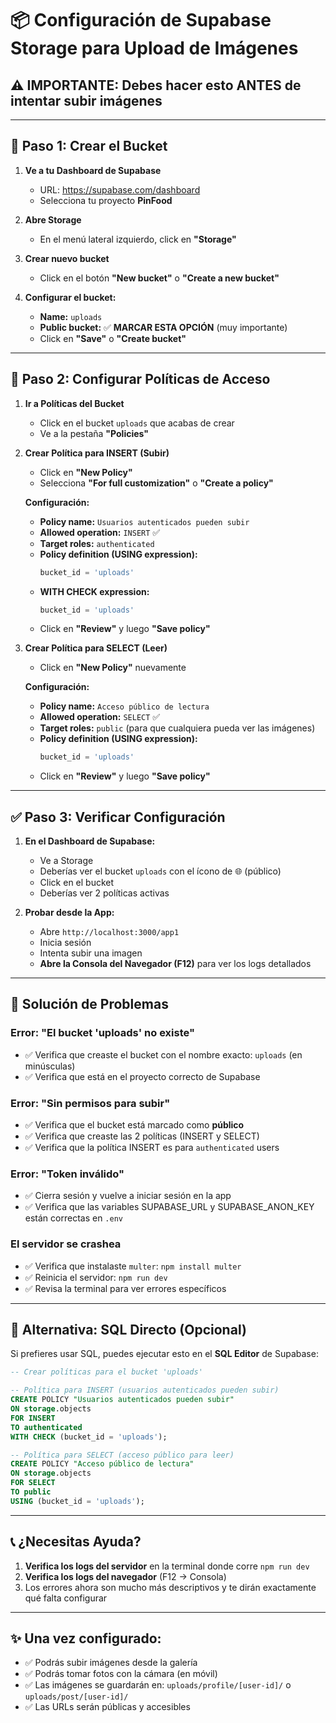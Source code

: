 # 📦 Configuración de Supabase Storage para Upload de Imágenes

## ⚠️ IMPORTANTE: Debes hacer esto ANTES de intentar subir imágenes

---

## 🔧 Paso 1: Crear el Bucket

1. **Ve a tu Dashboard de Supabase**
   - URL: https://supabase.com/dashboard
   - Selecciona tu proyecto **PinFood**

2. **Abre Storage**
   - En el menú lateral izquierdo, click en **"Storage"**

3. **Crear nuevo bucket**
   - Click en el botón **"New bucket"** o **"Create a new bucket"**
   
4. **Configurar el bucket:**
   - **Name:** `uploads`
   - **Public bucket:** ✅ **MARCAR ESTA OPCIÓN** (muy importante)
   - Click en **"Save"** o **"Create bucket"**

---

## 🔐 Paso 2: Configurar Políticas de Acceso

1. **Ir a Políticas del Bucket**
   - Click en el bucket `uploads` que acabas de crear
   - Ve a la pestaña **"Policies"**

2. **Crear Política para INSERT (Subir)**
   - Click en **"New Policy"**
   - Selecciona **"For full customization"** o **"Create a policy"**
   
   **Configuración:**
   - **Policy name:** `Usuarios autenticados pueden subir`
   - **Allowed operation:** `INSERT` ✅
   - **Target roles:** `authenticated`
   - **Policy definition (USING expression):**
     ```sql
     bucket_id = 'uploads'
     ```
   - **WITH CHECK expression:**
     ```sql
     bucket_id = 'uploads'
     ```
   - Click en **"Review"** y luego **"Save policy"**

3. **Crear Política para SELECT (Leer)**
   - Click en **"New Policy"** nuevamente
   
   **Configuración:**
   - **Policy name:** `Acceso público de lectura`
   - **Allowed operation:** `SELECT` ✅
   - **Target roles:** `public` (para que cualquiera pueda ver las imágenes)
   - **Policy definition (USING expression):**
     ```sql
     bucket_id = 'uploads'
     ```
   - Click en **"Review"** y luego **"Save policy"**

---

## ✅ Paso 3: Verificar Configuración

1. **En el Dashboard de Supabase:**
   - Ve a Storage
   - Deberías ver el bucket `uploads` con el ícono de 🌐 (público)
   - Click en el bucket
   - Deberías ver 2 políticas activas

2. **Probar desde la App:**
   - Abre `http://localhost:3000/app1`
   - Inicia sesión
   - Intenta subir una imagen
   - **Abre la Consola del Navegador (F12)** para ver los logs detallados

---

## 🐛 Solución de Problemas

### Error: "El bucket 'uploads' no existe"
- ✅ Verifica que creaste el bucket con el nombre exacto: `uploads` (en minúsculas)
- ✅ Verifica que está en el proyecto correcto de Supabase

### Error: "Sin permisos para subir"
- ✅ Verifica que el bucket está marcado como **público**
- ✅ Verifica que creaste las 2 políticas (INSERT y SELECT)
- ✅ Verifica que la política INSERT es para `authenticated` users

### Error: "Token inválido"
- ✅ Cierra sesión y vuelve a iniciar sesión en la app
- ✅ Verifica que las variables SUPABASE_URL y SUPABASE_ANON_KEY están correctas en `.env`

### El servidor se crashea
- ✅ Verifica que instalaste `multer`: `npm install multer`
- ✅ Reinicia el servidor: `npm run dev`
- ✅ Revisa la terminal para ver errores específicos

---

## 📸 Alternativa: SQL Directo (Opcional)

Si prefieres usar SQL, puedes ejecutar esto en el **SQL Editor** de Supabase:

```sql
-- Crear políticas para el bucket 'uploads'

-- Política para INSERT (usuarios autenticados pueden subir)
CREATE POLICY "Usuarios autenticados pueden subir"
ON storage.objects
FOR INSERT
TO authenticated
WITH CHECK (bucket_id = 'uploads');

-- Política para SELECT (acceso público para leer)
CREATE POLICY "Acceso público de lectura"
ON storage.objects
FOR SELECT
TO public
USING (bucket_id = 'uploads');
```

---

## 📞 ¿Necesitas Ayuda?

1. **Verifica los logs del servidor** en la terminal donde corre `npm run dev`
2. **Verifica los logs del navegador** (F12 → Consola)
3. Los errores ahora son mucho más descriptivos y te dirán exactamente qué falta configurar

---

## ✨ Una vez configurado:

- ✅ Podrás subir imágenes desde la galería
- ✅ Podrás tomar fotos con la cámara (en móvil)
- ✅ Las imágenes se guardarán en: `uploads/profile/[user-id]/` o `uploads/post/[user-id]/`
- ✅ Las URLs serán públicas y accesibles

